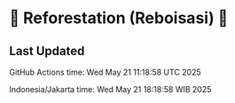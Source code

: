 
# 🌳 Reforestation (Reboisasi) 🌲

## Last Updated

GitHub Actions time: Wed May 21 11:18:58 UTC 2025

Indonesia/Jakarta time: Wed May 21 18:18:58 WIB 2025
